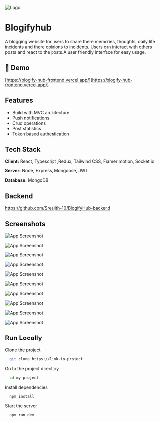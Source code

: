 
![Logo](https://socialify.git.ci/Sreejith-10/BlogifyHub-frontend/image?language=1&amp;name=1&amp;pattern=Signal&amp;theme=Light)


# Blogifyhub 

A blogging website for users to share there memories, thoughts, daily life incidents and there opinions to incidents. Users can interact with others posts and react to the posts.A user friendly interface for easy usage.


<h2>🚀 Demo</h2>

[https://blogify-hub-frontend.vercel.app/](https://blogify-hub-frontend.vercel.app/)


## Features

- Build with MVC architecture 
- Push notifications 
- Crud operations
- Post statistics
- Token based authentication


## Tech Stack

**Client:** React, Typescript ,Redux, Tailwind CSS, Framer motion, Socket io 

**Server:** Node, Express, Mongoose, JWT

**Database:** MongoDB 


## Backend

https://github.com/Sreejith-10/BlogifyHub-backend
## Screenshots

![App Screenshot](https://github.com/Sreejith-10/BlogifyHub-frontend/assets/132558235/9f72f278-0392-429e-9a6b-f412bb421981)

![App Screenshot](https://github.com/Sreejith-10/BlogifyHub-frontend/assets/132558235/b5456361-526a-417e-b942-fdaac83240a9)
 

![App Screenshot](https://github.com/Sreejith-10/BlogifyHub-frontend/assets/132558235/5a4b9287-a6e6-46c9-88e2-a587a79a0d35)

![App Screenshot](https://github.com/Sreejith-10/BlogifyHub-frontend/assets/132558235/fbe75a6b-1cad-4c70-ad00-a7f7d99fa530)

![App Screenshot](https://github.com/Sreejith-10/BlogifyHub-frontend/assets/132558235/251f8f8f-233d-4349-b88c-e406eccf788f)

![App Screenshot](https://github.com/Sreejith-10/BlogifyHub-frontend/assets/132558235/6caf4fb6-3ce9-4dff-ac63-faade0d03d26)

![App Screenshot](https://github.com/Sreejith-10/BlogifyHub-frontend/assets/132558235/553ede35-8d21-4f76-b658-503f20112efb)


![App Screenshot](https://github.com/Sreejith-10/BlogifyHub-frontend/assets/132558235/0b68a8af-482d-4caa-b10f-c6a526b9f68f)

![App Screenshot](https://github.com/Sreejith-10/BlogifyHub-frontend/assets/132558235/3d026759-4105-4d42-9591-f027f2224a04)

![App Screenshot](https://github.com/Sreejith-10/BlogifyHub-frontend/assets/132558235/1bfc49fc-d957-40b4-a8fe-948595593939)

## Run Locally

Clone the project

```bash
  git clone https://link-to-project
```

Go to the project directory

```bash
  cd my-project
```

Install dependencies

```bash
  npm install
```

Start the server

```bash
  npm run dev
```

